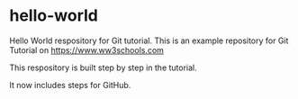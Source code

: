 # hello-world
Hello World respository for Git tutorial. 
This is an example repository for Git Tutorial on https://www.ww3schools.com

This respository is built step by step in the tutorial.

It now includes steps for GitHub.
